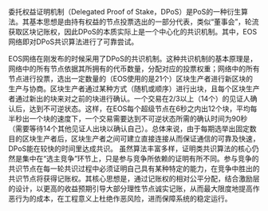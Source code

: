 委托权益证明机制（Delegated Proof of Stake，DPoS）是PoS的一种衍生算法。其基本思想是由持有权益的节点投票选出的一部分代表，类似“董事会”，轮流获取区块记账权，因此DPoS的本质实际上是一个中心化的共识机制。其中，EOS网络即对DPoS共识算法进行了可靠尝试。

EOS网络在刚发布的时候采用了DPoS的共识机制。这种共识机制的基本原理是，网络中的所有节点依据其所拥有的代币数量，分配对应的投票权重；网络中的所有节点进行投票，选出一定数量的（EOS使用的是21个）区块生产者进行新区块的生产与协商。区块生产者通过某种方式（随机或顺序）进行出块，且每个区块生产者通过新出的块来对之前的块进行确认。一个交易在2/3以上（14个）的见证人确认后，达到不可逆状态。这样，在EOS每个超级节点在6秒之内出12个块，平均每半秒出一个块的速度下，一个交易需要达到不可逆状态所需的确认时间为90秒（需要等待14个其他见证人出块以确认自己）。总体来说，由于每期选举出固定数目的区块生产者后，区块生产者之间可建立直接连接从而保证通信的可靠及快速，DPoS能在较快的时间里达成共识。
虽然算法丰富多样，证明类共识算法的核心仍然是集中在“选主竞争”环节上，只是参与竞争所依赖的证明有所不同。参与竞争的共识节点在每一轮共识过程中必须证明自己具有某种特定的能力，在竞争中胜出的共识节点将获得记账权。其核心思想是，通过记账权的相对公平分配，结合激励层的设计，以更高的收益预期引导大部分理性节点诚实记账，从而最大限度地提高作恶行为的成本，在工程意义上杜绝作恶风险，进而保障系统的稳定运行。

